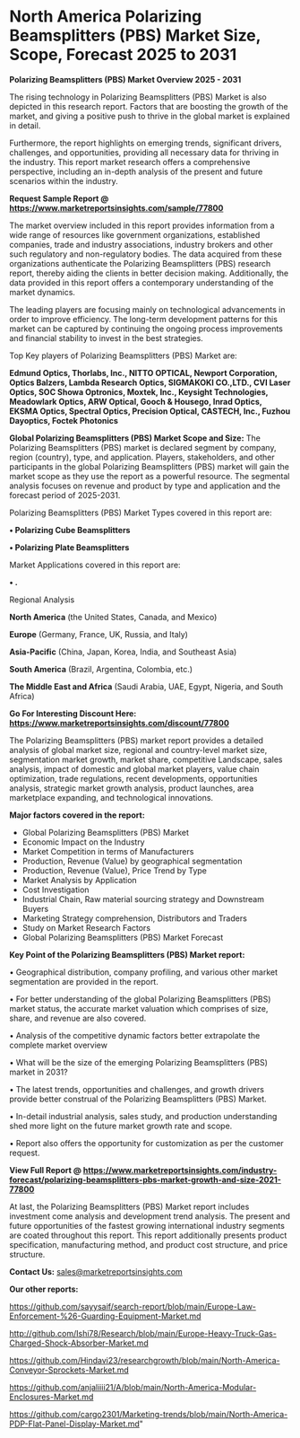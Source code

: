 # North America Polarizing Beamsplitters (PBS) Market Size, Scope, Forecast 2025 to 2031

<Strong> Polarizing Beamsplitters (PBS) Market Overview 2025 - 2031</strong>

The rising technology in Polarizing Beamsplitters (PBS) Market is also depicted in this research report. Factors that are boosting the growth of the market, and giving a positive push to thrive in the global market is explained in detail.

Furthermore, the report highlights on emerging trends, significant drivers, challenges, and opportunities, providing all necessary data for thriving in the industry. This report market research offers a comprehensive perspective, including an in-depth analysis of the present and future scenarios within the industry.

<strong>Request Sample Report @ <a href=https://www.marketreportsinsights.com/sample/77800>https://www.marketreportsinsights.com/sample/77800</a></strong>

The market overview included in this report provides information from a wide range of resources like government organizations, established companies, trade and industry associations, industry brokers and other such regulatory and non-regulatory bodies. The data acquired from these organizations authenticate the Polarizing Beamsplitters (PBS) research report, thereby aiding the clients in better decision making. Additionally, the data provided in this report offers a contemporary understanding of the market dynamics.

The leading players are focusing mainly on technological advancements in order to improve efficiency. The long-term development patterns for this market can be captured by continuing the ongoing process improvements and financial stability to invest in the best strategies.

Top Key players of Polarizing Beamsplitters (PBS) Market are:

<strong>Edmund Optics, Thorlabs, Inc., NITTO OPTICAL, Newport Corporation, Optics Balzers, Lambda Research Optics, SIGMAKOKI CO.,LTD., CVI Laser Optics, SOC Showa Optronics, Moxtek, Inc., Keysight Technologies, Meadowlark Optics, ARW Optical, Gooch & Housego, Inrad Optics, EKSMA Optics, Spectral Optics, Precision Optical, CASTECH, Inc., Fuzhou Dayoptics, Foctek Photonics</strong>

<strong><b>Global Polarizing Beamsplitters (PBS) Market Scope and Size:</b></strong>
The Polarizing Beamsplitters (PBS) market is declared segment by company, region (country), type, and application. Players, stakeholders, and other participants in the global Polarizing Beamsplitters (PBS) market will gain the market scope as they use the report as a powerful resource. The segmental analysis focuses on revenue and product by type and application and the forecast period of 2025-2031.

Polarizing Beamsplitters (PBS) Market Types covered in this report are:

<strong>• Polarizing Cube Beamsplitters

• Polarizing Plate Beamsplitters</strong>

Market Applications covered in this report are:

<strong>• .</strong> 

Regional Analysis

<strong>North America</strong> (the United States, Canada, and Mexico)

<strong>Europe</strong> (Germany, France, UK, Russia, and Italy)

<strong>Asia-Pacific</strong> (China, Japan, Korea, India, and Southeast Asia)

<strong>South America</strong> (Brazil, Argentina, Colombia, etc.)

<strong>The Middle East and Africa</strong> (Saudi Arabia, UAE, Egypt, Nigeria, and South Africa)

<strong>Go For Interesting Discount Here: <a href=https://www.marketreportsinsights.com/discount/77800>https://www.marketreportsinsights.com/discount/77800</a></strong>

The Polarizing Beamsplitters (PBS) market report provides a detailed analysis of global market size, regional and country-level market size, segmentation market growth, market share, competitive Landscape, sales analysis, impact of domestic and global market players, value chain optimization, trade regulations, recent developments, opportunities analysis, strategic market growth analysis, product launches, area marketplace expanding, and technological innovations.

<strong><b>Major factors covered in the report:</b></strong>
<ul>
  <li>Global Polarizing Beamsplitters (PBS) Market </li>
  <li>Economic Impact on the Industry</li>
  <li>Market Competition in terms of Manufacturers</li>
  <li>Production, Revenue (Value) by geographical segmentation</li>
  <li>Production, Revenue (Value), Price Trend by Type</li>
  <li>Market Analysis by Application</li>
  <li>Cost Investigation</li>
  <li>Industrial Chain, Raw material sourcing strategy and Downstream Buyers</li>
  <li>Marketing Strategy comprehension, Distributors and Traders</li>
  <li>Study on Market Research Factors</li>
  <li>Global Polarizing Beamsplitters (PBS) Market Forecast</li>
</ul>

<strong><b>Key Point of the Polarizing Beamsplitters (PBS) Market report:</b></strong>

• Geographical distribution, company profiling, and various other market segmentation are provided in the report.

• For better understanding of the global Polarizing Beamsplitters (PBS) market status, the accurate market valuation which comprises of size, share, and revenue are also covered.

• Analysis of the competitive dynamic factors better extrapolate the complete market overview

• What will be the size of the emerging Polarizing Beamsplitters (PBS) market in 2031?

• The latest trends, opportunities and challenges, and growth drivers provide better construal of the Polarizing Beamsplitters (PBS) Market.

• In-detail industrial analysis, sales study, and production understanding shed more light on the future market growth rate and scope.

• Report also offers the opportunity for customization as per the customer request.

<strong><b>View Full Report @ <a href=https://www.marketreportsinsights.com/industry-forecast/polarizing-beamsplitters-pbs-market-growth-and-size-2021-77800>https://www.marketreportsinsights.com/industry-forecast/polarizing-beamsplitters-pbs-market-growth-and-size-2021-77800</a></b></strong>


At last, the Polarizing Beamsplitters (PBS) Market report includes investment come analysis and development trend analysis. The present and future opportunities of the fastest growing international industry segments are coated throughout this report. This report additionally presents product specification, manufacturing method, and product cost structure, and price structure.

<strong>Contact Us:</strong>
sales@marketreportsinsights.com

<strong>Our other reports:</strong>

<a href=https://github.com/sayysaif/search-report/blob/main/Europe-Law-Enforcement-%26-Guarding-Equipment-Market.md>https://github.com/sayysaif/search-report/blob/main/Europe-Law-Enforcement-%26-Guarding-Equipment-Market.md</a>

<a href=http://github.com/Ishi78/Research/blob/main/Europe-Heavy-Truck-Gas-Charged-Shock-Absorber-Market.md>http://github.com/Ishi78/Research/blob/main/Europe-Heavy-Truck-Gas-Charged-Shock-Absorber-Market.md</a>

<a href=https://github.com/Hindavi23/researchgrowth/blob/main/North-America-Conveyor-Sprockets-Market.md>https://github.com/Hindavi23/researchgrowth/blob/main/North-America-Conveyor-Sprockets-Market.md</a>

<a href=https://github.com/anjaliiii21/A/blob/main/North-America-Modular-Enclosures-Market.md>https://github.com/anjaliiii21/A/blob/main/North-America-Modular-Enclosures-Market.md</a>

<a href=https://github.com/cargo2301/Marketing-trends/blob/main/North-America-PDP-Flat-Panel-Display-Market.md>https://github.com/cargo2301/Marketing-trends/blob/main/North-America-PDP-Flat-Panel-Display-Market.md</a>"
